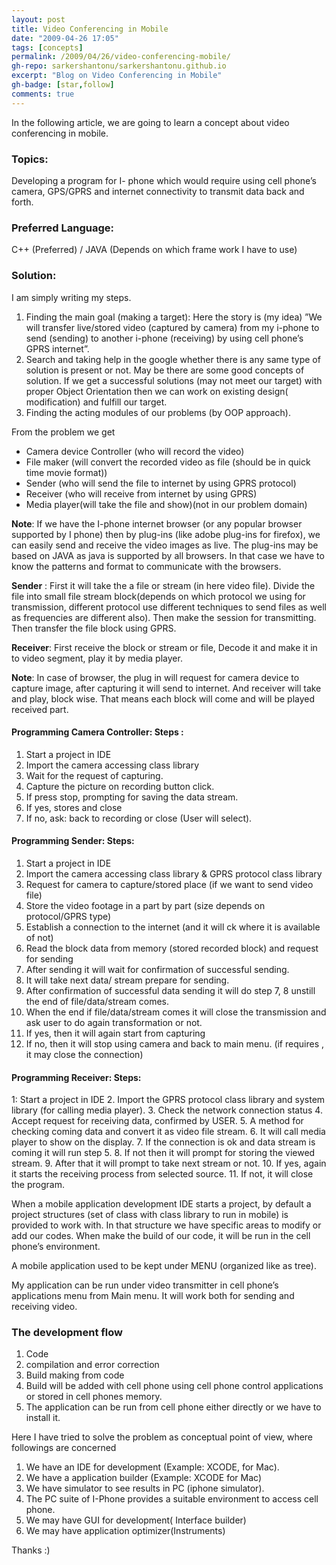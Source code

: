 ```yaml
---
layout: post
title: Video Conferencing in Mobile
date: "2009-04-26 17:05"
tags: [concepts]
permalink: /2009/04/26/video-conferencing-mobile/
gh-repo: sarkershantonu/sarkershantonu.github.io
excerpt: "Blog on Video Conferencing in Mobile"
gh-badge: [star,follow]
comments: true
---
```

In the following article, we are going to learn a concept about video conferencing in mobile.

### Topics: 
Developing a program for I- phone which would require using cell phone’s camera, GPS/GPRS and internet connectivity to transmit data back and forth.

### Preferred Language: 
C++ (Preferred) / JAVA (Depends on which frame work I have to use)

### Solution: 
I am simply writing my steps.
1. Finding the main goal (making a target): Here the story is (my idea) ”We will transfer live/stored video (captured by camera) from my i-phone to send (sending) to another i-phone (receiving) by using cell phone’s GPRS internet”.
2. Search and taking help in the google whether there is any same type of solution is present or not. May be there are some good concepts of solution. If we get a successful solutions (may not meet our target) with proper Object Orientation then we can work on existing design( modification) and fulfill our target.
3. Finding the acting modules of our problems (by OOP approach).

From the problem we get
- Camera device Controller (who will record the video)
- File maker (will convert the recorded video as file (should be in quick time movie format))
- Sender (who will send the file to internet by using GPRS protocol)
- Receiver (who will receive from internet by using GPRS)
- Media player(will take the file and show)(not in our problem domain)

**Note**: If we have the I-phone internet browser (or any popular browser supported by I phone) then by plug-ins (like adobe plug-ins for firefox), we can easily send and receive the video images as live. The plug-ins may be based on JAVA as java is supported by all browsers. In that case we have to know the patterns and format to communicate with the browsers.

**Sender** : First it will take the a file or stream (in here video file). Divide the file into small file stream block(depends on which protocol we using for transmission, different protocol use different techniques to send files as well as frequencies are different also). Then make the session for transmitting. Then transfer the file block using GPRS.

**Receiver**: First receive the block or stream or file, Decode it and make it in to video segment, play it by media player.

**Note**: In case of browser, the plug in will request for camera device to capture image, after capturing it will send to internet. And receiver will take and play, block wise. That means each block will come and will be played received part.

#### Programming Camera Controller: Steps : 
1. Start a project in IDE
2. Import the camera accessing class library
3. Wait for the request of capturing.
4. Capture the picture on recording button click.
5. If press stop, prompting for saving the data stream.
6. If yes, stores and close
7. If no, ask: back to recording or close (User will select).

#### Programming Sender: Steps: 
1. Start a project in IDE  
2. Import the camera accessing class library & GPRS protocol class library 
3. Request for camera to capture/stored place (if we want to send video file) 
4. Store the video footage in a part by part (size depends on protocol/GPRS type) 
5. Establish a connection to the internet (and it will ck where it is available of not) 
6. Read the block data from memory (stored recorded block) and request for sending 
7. After sending it will wait for confirmation of successful sending. 
8. It will take next data/ stream prepare for sending. 
9. After confirmation of successful data sending it will do step 7, 8 unstill the end of file/data/stream comes.  
10. When the end if file/data/stream comes it will close the transmission and ask user to do again transformation or not. 
11. If yes, then it will again start from capturing 
12. If no, then it will stop using camera and back to main menu. (if requires , it may close the connection)

#### Programming Receiver: Steps: 
1: Start a project in IDE 
2. Import the GPRS protocol class library and system library (for calling media player).
3. Check the network connection status
4. Accept request for receiving data, confirmed by USER. 
5. A method for checking coming data and convert it as video file stream.
6. It will call media player to show on the display.
7. If the connection is ok and data stream is coming it will run step 5. 
8. If not then it will prompt for storing the viewed stream. 
9. After that it will prompt to take next stream or not. 
10. If yes, again it starts the receiving process from selected source. 
11. If not, it will close the program.

When a mobile application development IDE starts a project, by default a project structures (set of class with class library to run in mobile) is provided to work with. In that structure we have specific areas to modify or add our codes. When make the build of our code, it will be run in the cell phone’s environment.

A mobile application used to be kept under MENU (organized like as tree). 

My application can be run under video transmitter in cell phone’s applications menu from Main menu. It will work both for sending and receiving video.

### The development flow 
1. Code 
2. compilation and error correction 
3. Build making from code 
4. Build will be added with cell phone using cell phone control applications or stored in cell phones memory. 
5. The application can be run from cell phone either directly or we have to install it.

Here I have tried to solve the problem as conceptual point of view, where followings are concerned 
1. We have an IDE for development (Example: XCODE, for Mac). 
2. We have a application builder (Example: XCODE for Mac) 
3. We have simulator to see results in PC (iphone simulator). 
4. The PC suite of I-Phone provides a suitable environment to access cell phone. 
5. We may have GUI for development( Interface builder) 
6. We may have application optimizer(Instruments)

Thanks :) 